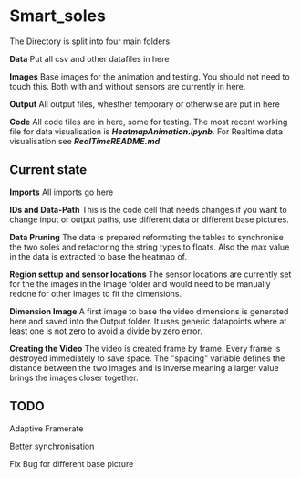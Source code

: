 # Smart_soles

The Directory is split into four main folders:

**Data**
Put all csv and other datafiles in here

**Images**
Base images for the animation and testing. You should not need to touch this. Both with and without sensors are currently in here.

**Output**
All output files, whesther temporary or otherwise are put in here

**Code**
All code files are in here, some for testing. The most recent working file for data visualisation is ***HeatmapAnimation.ipynb***.
For Realtime data visualisation see ***RealTimeREADME.md***


## Current state

**Imports**
All imports go here

**IDs and Data-Path**
This is the code cell that needs changes if you want to change input or output paths, use different data or different base pictures.

**Data Pruning**
The data is prepared reformating the tables to synchronise the two soles and refactoring the string types to floats. Also the max value in the data is extracted to base the heatmap of.

**Region settup and sensor locations**
The sensor locations are currently set for the the images in the Image folder and would need to be manually redone for other images to fit the dimensions.

**Dimension Image**
A first image to base the video dimensions is generated here and saved into the Output folder. It uses generic datapoints where at least one is not zero to avoid a divide by zero error.

**Creating the Video**
The video is created frame by frame. Every frame is destroyed immediately to save space. The "spacing" variable defines the distance between the two images and is inverse meaning a larger value brings the images closer together.

## TODO
Adaptive Framerate

Better synchronisation

Fix Bug for different base picture